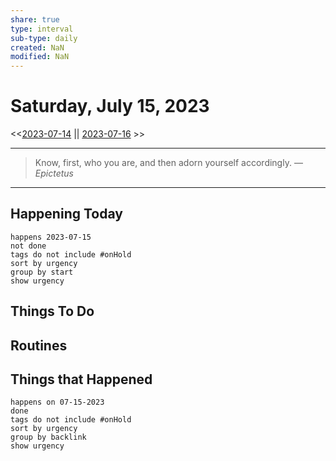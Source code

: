 ```yaml
---
share: true
type: interval
sub-type: daily
created: NaN 
modified: NaN
---
```

# Saturday, July 15, 2023
<<[2023-07-14](./2023-07-14.md) || [2023-07-16](./2023-07-16.md) >>

---

> Know, first, who you are, and then adorn yourself accordingly.
> — <cite>Epictetus</cite>

---
## Happening Today
```tasks
happens 2023-07-15
not done
tags do not include #onHold
sort by urgency
group by start
show urgency
```

## Things To Do












## Routines




## Things that Happened
```tasks
happens on 07-15-2023
done
tags do not include #onHold
sort by urgency
group by backlink
show urgency
```

